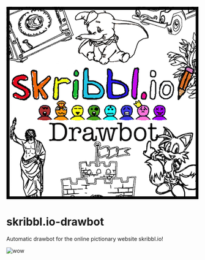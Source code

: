 ![header](https://github.com/KaminskyJ/skribbl.io-drawbot/blob/master/images/Drawbot.png)
# skribbl.io-drawbot
Automatic drawbot for the online pictionary website skribbl.io!

![wow](https://github.com/KaminskyJ/skribbl.io-drawbot/blob/master/images/dumbo.gif)
